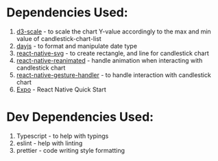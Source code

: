 # Dependencies Used:
1. [d3-scale](https://www.npmjs.com/package/d3-scale) - to scale the chart Y-value accordingly to the max and min value of candlestick-chart-list
2. [dayjs](https://www.npmjs.com/package/dayjs) - to format and manipulate date type
3. [react-native-svg](https://www.npmjs.com/package/react-native-svg) - to create rectangle, and line for candlestick chart
4. [react-native-reanimated](https://www.npmjs.com/package/react-native-reanimated) - handle animation when interacting with candlestick chart
5. [react-native-gesture-handler](https://www.npmjs.com/package/react-native-gesture-handler) - to handle interaction with candlestick chart
6. [Expo](https://docs.expo.dev/) - React Native Quick Start

# Dev Dependencies Used:
1. Typescript - to help with typings
2. eslint - help with linting
3. prettier - code writing style formatting
